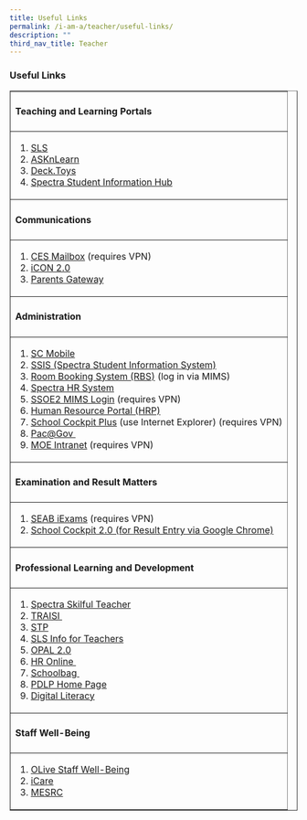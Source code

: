 ```yaml
---
title: Useful Links
permalink: /i-am-a/teacher/useful-links/
description: ""
third_nav_title: Teacher
---
```

### **Useful Links**

<table cellpadding="1" cellspacing="1" width="600" border="1">
<tbody>
<tr>
<td>
<h4><strong>Teaching and Learning Portals</strong></h4>
</td>
</tr>
<tr>
<td>
<ol>
<li><a rel="noopener noreferrer" target="_blank" href="https://vle.learning.moe.edu.sg/login">SLS</a></li>
<li><a href="https://lms.asknlearn.com/LMS/Login_main.aspx">ASKnLearn</a></li>
<li><a href="https://deck.toys/">Deck.Toys</a></li>
<li><a rel="noopener noreferrer" target="_blank" href="https://sites.google.com/moe.edu.sg/spectra-student-info-hub/home">Spectra Student Information Hub</a></li>
</ol>
</td>
</tr>
<tr>
<td>
<h4><strong>Communications</strong></h4>
</td>
</tr>
<tr>
<td>
<ol>
<li><a rel="noopener noreferrer" target="_blank" href="https://schools.gov.sg/owa/auth/logon.aspx?replaceCurrent=1&amp;url=https%3a%2f%2fschools.gov.sg%2fowa">CES Mailbox</a> (requires VPN)</li>
<li><a href="https://icon.moe.edu.sg/">iCON 2.0</a></li>
<li><a href="https://pg.moe.edu.sg/">Parents Gateway</a></li>
</ol>
</td>
</tr>
<tr>
<td>
<h4><strong>Administration</strong></h4>
</td>
</tr>
<tr>
<td>
<ol>
<li><a rel="noopener noreferrer" target="_blank" href="https://scmobile.moe.edu.sg/login">SC Mobile</a></li>
<li><a rel="noopener noreferrer" target="_blank" href="http://10.163.112.140/">SSIS (Spectra Student Information System)</a></li>
<li><a href="https://rbs.avero-tech.com/">Room Booking System (RBS)</a> (log in via MIMS)</li>
<li><a rel="noopener noreferrer" target="_blank" href="http://10.163.112.142/TimeSolution/SignIn.aspx">Spectra HR System</a></li>
<li><a rel="noopener noreferrer" target="_blank" href="https://idp.mims.moe.gov.sg/nidp/saml2/sso">SSOE2 MIMS Login</a> (requires VPN)</li>
<li><a rel="noopener noreferrer" target="_blank" href="https://www.hrp.gov.sg/">Human Resource Portal (HRP)</a></li>
<li><a rel="noopener noreferrer" target="_blank" href="https://schoolcockpit.moe.gov.sg/">School Cockpit Plus</a> (use Internet Explorer) (requires VPN)</li>
<li><a rel="noopener noreferrer" target="_blank" href="https://pacgov.agd.gov.sg/">Pac@Gov&nbsp;</a></li>
<li><a href="http://intranet.moe.gov.sg/">MOE Intranet</a> (requires VPN)</li>
</ol>
</td>
</tr>
<tr>
<td>
<h4><strong>Examination and Result Matters</strong></h4>
</td>
</tr>
<tr>
<td>
<ol>
<li><a rel="noopener noreferrer" target="_blank" href="https://iexams.seab.gov.sg/">SEAB iExams</a> (requires VPN)</li>
<li><a rel="noopener noreferrer" target="_blank" href="https://schoolcockpit.moe.edu.sg/login">School Cockpit 2.0 (for Result Entry via Google Chrome)</a></li>
</ol>
</td>
</tr>
<tr>
<td>
<h4><strong>Professional Learning and Development</strong></h4>
</td>
</tr>
<tr>
<td>
<ol>
<li><a rel="noopener noreferrer" target="_blank" href="https://sites.google.com/moe.edu.sg/spectra-pd/home">Spectra Skilful Teacher</a></li>
<li><a rel="noopener noreferrer" target="_blank" href="https://traisi.moe.gov.sg/">TRAISI&nbsp;</a></li>
<li><a rel="noopener noreferrer" target="_blank" href="https://registry.opal.moe.edu.sg/cas/login?service=https%3A%2F%2Fopal.moe.edu.sg%2Fstp%2F">STP</a></li>
<li><a rel="noopener noreferrer" target="_blank" href="http://intranet.moe.gov.sg/etd/Pages/sls.aspx">SLS Info for Teachers</a></li>
<li><a href="https://www.opal2.moe.edu.sg/">OPAL 2.0</a></li>
<li><a rel="noopener noreferrer" target="_blank" href="http://intranet.moe.gov.sg/hronline/Pages/Home.aspx">HR Online&nbsp;</a></li>
<li><a rel="noopener noreferrer" target="_blank" href="https://www.schoolbag.sg/">Schoolbag&nbsp;</a></li>
<li><a href="https://sites.google.com/moe.edu.sg/personaliseddigitallearningpro/home?authuser=1">PDLP Home Page</a></li>
<li><a href="https://sites.google.com/moe.edu.sg/personaliseddigitallearningpro/digital-literacy?authuser=1">Digital Literacy</a></li>
</ol>
</td>
</tr>
<tr>
<td>
<h4><strong>Staff Well-Being</strong></h4>
</td>
</tr>
<tr>
<td>
<ol>
<li><a rel="noopener noreferrer" target="_blank" href="https://academyofsingaporeteachers-moe-edu-sg.cwp.sg/olive">OLive Staff Well-Being</a></li>
<li><a rel="noopener noreferrer" target="_blank" href="https://academyofsingaporeteachers-moe-edu-sg.cwp.sg/olive/icare">iCare</a></li>
<li><a rel="noopener noreferrer" target="_blank" href="https://www.mesrc.net/">MESRC</a></li>
</ol>
</td>
</tr>
</tbody>
</table>